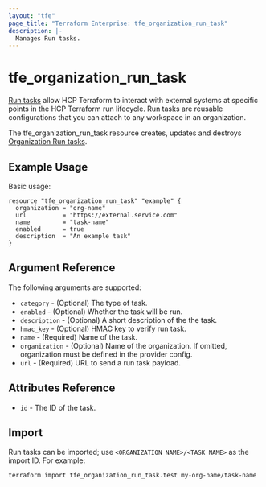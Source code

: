 ```yaml
---
layout: "tfe"
page_title: "Terraform Enterprise: tfe_organization_run_task"
description: |-
  Manages Run tasks.
---
```


# tfe_organization_run_task

[Run tasks](https://developer.hashicorp.com/terraform/cloud-docs/workspaces/settings/run-tasks) allow HCP Terraform to interact with external systems at specific points in the HCP Terraform run lifecycle. Run tasks are reusable configurations that you can attach to any workspace in an organization.

The tfe_organization_run_task resource creates, updates and destroys [Organization Run tasks](https://developer.hashicorp.com/terraform/cloud-docs/workspaces/settings/run-tasks#creating-a-run-task).

## Example Usage

Basic usage:

```hcl
resource "tfe_organization_run_task" "example" {
  organization = "org-name"
  url          = "https://external.service.com"
  name         = "task-name"
  enabled      = true
  description  = "An example task"
}
```

## Argument Reference

The following arguments are supported:

* `category` - (Optional) The type of task.
* `enabled` - (Optional) Whether the task will be run.
* `description` - (Optional) A short description of the the task.
* `hmac_key` - (Optional) HMAC key to verify run task.
* `name` - (Required) Name of the task.
* `organization` - (Optional) Name of the organization. If omitted, organization must be defined in the provider config.
* `url` - (Required) URL to send a run task payload.

## Attributes Reference

* `id` - The ID of the task.

## Import

Run tasks can be imported; use `<ORGANIZATION NAME>/<TASK NAME>` as the
import ID. For example:

```shell
terraform import tfe_organization_run_task.test my-org-name/task-name
```
